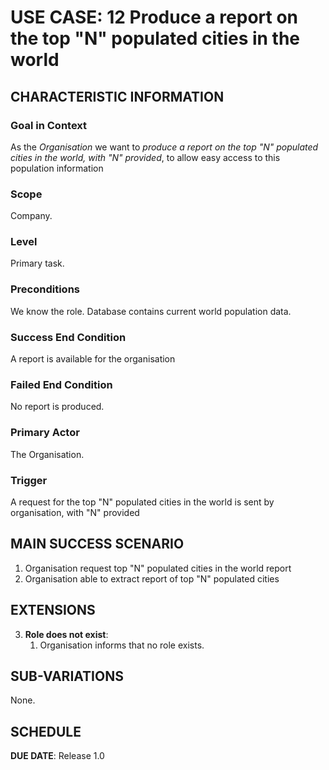 # USE CASE: 12 Produce a report on the top "N" populated cities in the world

## CHARACTERISTIC INFORMATION

### Goal in Context

As the *Organisation* we want to *produce a report on the top "N" populated cities in the world, with "N" provided*, to allow easy access to this population information

### Scope

Company.

### Level

Primary task.

### Preconditions

We know the role.  Database contains current world population data.

### Success End Condition

A report is available for the organisation

### Failed End Condition

No report is produced.

### Primary Actor

The Organisation.

### Trigger

A request for the top "N" populated cities in the world is sent by organisation, with "N" provided

## MAIN SUCCESS SCENARIO

1. Organisation request top "N" populated cities in the world report
2. Organisation able to extract report of top "N" populated cities


## EXTENSIONS

3. **Role does not exist**:
    1. Organisation informs that no role exists.

## SUB-VARIATIONS

None.

## SCHEDULE

**DUE DATE**: Release 1.0
